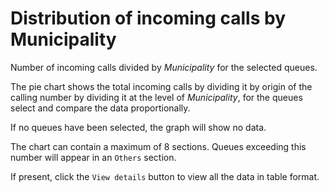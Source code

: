 # Distribution of incoming calls by Municipality

Number of incoming calls divided by *Municipality* for the selected queues.

The pie chart shows the total incoming calls by dividing it by
origin of the calling number by dividing it at the level of *Municipality*, 
for the queues select and compare the data proportionally.

If no queues have been selected, the graph will show no data.

The chart can contain a maximum of 8 sections. Queues exceeding this number
will appear in an ``Others`` section.

If present, click the ``View details`` button to view all the data
in table format.
